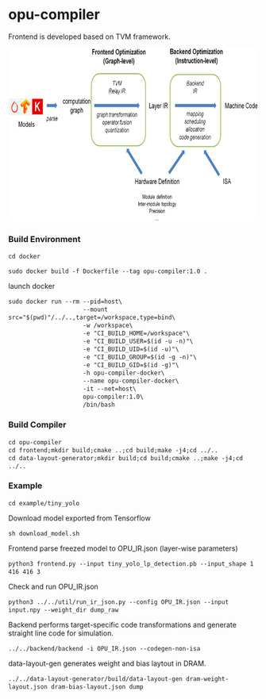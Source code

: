# opu-compiler

Frontend is developed based on TVM framework.

<img src="https://github.com/OPU-Lab/opu-compiler/blob/master/image/overview.png" width="1000" height="350" />

### Build Environment
```
cd docker
```

```
sudo docker build -f Dockerfile --tag opu-compiler:1.0 .
```
launch docker
```
sudo docker run --rm --pid=host\
                     --mount src="$(pwd)"/../..,target=/workspace,type=bind\
                     -w /workspace\
                     -e "CI_BUILD_HOME=/workspace"\
                     -e "CI_BUILD_USER=$(id -u -n)"\
                     -e "CI_BUILD_UID=$(id -u)"\
                     -e "CI_BUILD_GROUP=$(id -g -n)"\
                     -e "CI_BUILD_GID=$(id -g)"\
                     -h opu-compiler-docker\
                     --name opu-compiler-docker\
                     -it --net=host\
                     opu-compiler:1.0\
                     /bin/bash
```

### Build Compiler
```
cd opu-compiler
cd frontend;mkdir build;cmake ..;cd build;make -j4;cd ../..
cd data-layout-generator;mkdir build;cd build;cmake ..;make -j4;cd ../..
```

### Example
```
cd example/tiny_yolo
```
Download model exported from Tensorflow
```
sh download_model.sh
```
Frontend parse freezed model to OPU_IR.json (layer-wise parameters)
```
python3 frontend.py --input tiny_yolo_lp_detection.pb --input_shape 1 416 416 3
```
Check and run OPU_IR.json
```
python3 ../../util/run_ir_json.py --config OPU_IR.json --input input.npy --weight_dir dump_raw
```
Backend performs target-specific code transformations and generate straight line code for simulation.
```
../../backend/backend -i OPU_IR.json --codegen-non-isa
```
data-layout-gen generates weight and bias laytout in DRAM.
```
../../data-layout-generator/build/data-layout-gen dram-weight-layout.json dram-bias-layout.json dump
```
